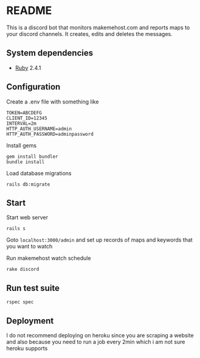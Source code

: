 # README
This is a discord bot that monitors makemehost.com and reports maps to your discord channels. It creates, edits and deletes the messages.

## System dependencies
* [Ruby](https://www.ruby-lang.org/en/) 2.4.1

## Configuration
Create a .env file with something like
```
TOKEN=ABCDEFG
CLIENT_ID=12345
INTERVAL=2m
HTTP_AUTH_USERNAME=admin
HTTP_AUTH_PASSWORD=adminpassword
```

Install gems

	gem install bundler
	bundle install

Load database migrations

	rails db:migrate

## Start
Start web server
    
    rails s
Goto `localhost:3000/admin` and set up records of maps and keywords that you want to watch

Run makemehost watch schedule

    rake discord

## Run test suite
    rspec spec
    
## Deployment
I do not recommend deploying on heroku since you are scraping a website and also because you need to run a job every 2min which i am not sure heroku supports
